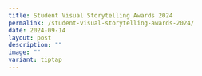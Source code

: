 ```yaml
---
title: Student Visual Storytelling Awards 2024
permalink: /student-visual-storytelling-awards-2024/
date: 2024-09-14
layout: post
description: ""
image: ""
variant: tiptap
---
```

